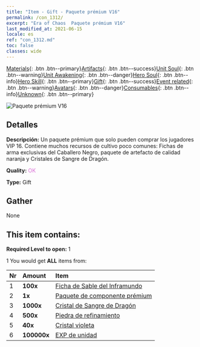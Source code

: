 ```yaml
---
title: "Item - Gift - Paquete prémium V16"
permalink: /con_1312/
excerpt: "Era of Chaos  Paquete prémium V16"
last_modified_at: 2021-06-15
locale: es
ref: "con_1312.md"
toc: false
classes: wide
---
```

 [Materials](/ItemsES/){: .btn .btn--primary}[Artifacts](/ItemsES/Artifacts/){: .btn .btn--success}[Unit Soul](/ItemsES/UnitSoul/){: .btn .btn--warning}[Unit Awakening](/ItemsES/UnitAwakening/){: .btn .btn--danger}[Hero Soul](/ItemsES/HeroSoul/){: .btn .btn--info}[Hero Skill](/ItemsES/HeroSkill/){: .btn .btn--primary}[Gift](/ItemsES/Gift/){: .btn .btn--success}[Event related](/ItemsES/Events/){: .btn .btn--warning}[Avatars](/ItemsES/Avatars/){: .btn .btn--danger}[Consumables](/ItemsES/Consumables/){: .btn .btn--info}[Unknown](/ItemsES/Unknown/){: .btn .btn--primary}

 ![Paquete prémium V16](/images/t/i_905001.png)

## Detalles
 **Descripción:** Un paquete prémium que solo pueden comprar los jugadores VIP 16. Contiene muchos recursos de cultivo poco comunes: Fichas de arma exclusivas del Caballero Negro, paquete de artefacto de calidad naranja y Cristales de Sangre de Dragón.

 **Quality:** <span style="color: #DA70D6">OK</span>

 **Type:** Gift

## Gather

  None

## This item contains:

 **Required Level to open:** 1

 1 You would get **ALL** items  from:

  | Nr | Amount |     Item    |
  |:---|:-------|:------------|
  | 1 |  **100x** | [Ficha de Sable del Inframundo](/ItemsES/con_979/) |  | 
  | 2 |  **1x** | [Paquete de componente prémium](/ItemsES/con_1363/) |  | 
  | 3 |  **1000x** | [Cristal de Sangre de Dragón](/ItemsES/con_879/) |  | 
  | 4 |  **500x** | [Piedra de refinamiento](/ItemsES/con_814/) |  | 
  | 5 |  **40x** | [Cristal violeta](/ItemsES/con_720/) |  | 
  | 6 |  **100000x** | [EXP de unidad](/ItemsES/con_902/) |  | 
